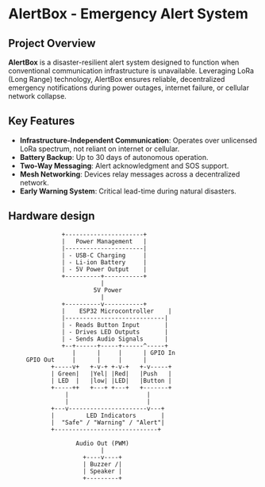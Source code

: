 # AlertBox - Emergency Alert System

## Project Overview

**AlertBox** is a disaster-resilient alert system designed to function when conventional communication infrastructure is unavailable. Leveraging LoRa (Long Range) technology, AlertBox ensures reliable, decentralized emergency notifications during power outages, internet failure, or cellular network collapse.

## Key Features

- **Infrastructure-Independent Communication**: Operates over unlicensed LoRa spectrum, not reliant on internet or cellular.
- **Battery Backup**: Up to 30 days of autonomous operation.
- **Two-Way Messaging**: Alert acknowledgment and SOS support.
- **Mesh Networking**: Devices relay messages across a decentralized network.
- **Early Warning System**: Critical lead-time during natural disasters.


## Hardware design

                   +----------------------+
                   |   Power Management   |
                   |----------------------|
                   | - USB-C Charging     |
                   | - Li-ion Battery     |
                   | - 5V Power Output    |
                   +----------+-----------+
                              |
                            5V Power
                              |
                   +----------v-----------+
                   |    ESP32 Microcontroller    |
                   |----------------------------|
                   | - Reads Button Input       |
                   | - Drives LED Outputs       |
                   | - Sends Audio Signals      |
                   +--+------+-----+------^-----+
                      |      |     |      | GPIO In
         GPIO Out     |      |     |      |
                +-----v+   +-v-+ +-v-+   +-v-----+
                | Green|   |Yel| |Red|   |Push   |
                | LED  |   |low| |LED|   |Button |
                +-----++   +---+ +---+   +-------+
                    |                      |
                    |                      |
                +---v----------------------v---+
                |         LED Indicators       |
                |  "Safe" / "Warning" / "Alert"|
                +-----------------------------+

                       Audio Out (PWM)
                              |
                         +----v----+
                         | Buzzer /|
                         | Speaker |
                         +---------+
